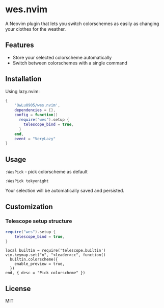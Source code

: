 # wes.nvim

A Neovim plugin that lets you switch colorschemes as easily as changing your clothes for the weather.


## Features
- Store your selected colorscheme automatically
- Switch between colorschemes with a single command

## Installation

Using lazy.nvim:

```lua
{
    'OwLu0905/wes.nvim',
    dependencies = {},
    config = function()
      require("wes").setup {
        telescope_bind = true,
      }
    end,
    event = "VeryLazy"
}
```

## Usage

`:WesPick` - pick colorscheme as default
```
:WesPick tokyonight
```
Your selection will be automatically saved and persisted. 

## Customization

### Telescope setup structure
```lua 
require("wes").setup {
    telescope_bind = true,
}
```

```vim
local builtin = require('telescope.builtin')
vim.keymap.set("n", "<leader>cc", function()
  builtin.colorscheme({
    enable_preview = true,
  })
end, { desc = "Pick colorscheme" })
```


## License
MIT
